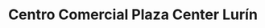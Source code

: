 ---
title: "Centro Comercial Plaza Center Lurín"
url: /lurin/centro-comercial-plaza-center-lurin/
shop: Einkaufszentrum
---